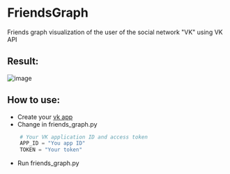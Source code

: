 # FriendsGraph
Friends graph visualization of the user of the social network "VK" using VK API
## Result:
![image](https://user-images.githubusercontent.com/52485539/85193687-1064e200-b2f5-11ea-856b-8fad0b221693.png)
## How to use:
* Create your [vk app](https://vk.com/apps?act=manage)
* Change in friends_graph.py
```python
    # Your VK application ID and access token
    APP_ID = "You app ID"
    TOKEN = "Your token"
```
* Run friends_graph.py
